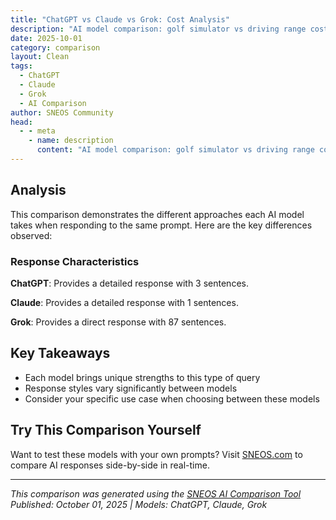 ```yaml
---
title: "ChatGPT vs Claude vs Grok: Cost Analysis"
description: "AI model comparison: golf simulator vs driving range cost..."
date: 2025-10-01
category: comparison
layout: Clean
tags:
  - ChatGPT
  - Claude
  - Grok
  - AI Comparison
author: SNEOS Community
head:
  - - meta
    - name: description
      content: "AI model comparison: golf simulator vs driving range cost..."
---
```


<ChatComparison
  title="ChatGPT vs Claude vs Grok: Cost Analysis"
  prompt="golf simulator vs driving range cost"
  :responses='{
    "ChatGPT": "When comparing the costs of a golf simulator versus a traditional driving range, there are several factors to consider:\n\n### Golf Simulator Cost\n**Initial Investment:**\n- **Basic Home Simulator:** $1,000 - $5,000 (includes sensor, screen, basic software)\n- **Mid-Range Setup:** $5,000 - $15,000 (better sensors, improved software, impact mats, better screens)\n- **High-End Simulator:** $15,000 - $50,000\u002B (professional-grade systems with advanced ball tracking, high-resolution projectors, full enclosures, custom software)\n\n**Additional Costs:**\n- Space or room modification (lighting, flooring, ceiling height)\n- Software subscriptions or upgrades\n- Maintenance and occasional repairs\n- Electricity usage (minimal)\n\n**Pros:**\n- Use anytime indoors regardless of weather\n- Practice different courses around the world\n- Data analytics for improving game\n- Privacy and convenience\n\n---\n\n### Driving Range Cost\n**Per Visit Cost:**\n- Typical driving range balls: $5 - $15 per bucket depending on location and number of balls\n- Membership options may reduce per visit cost\n\n**Additional Costs:**\n- Travel time and cost to get there\n- Potential additional fees for lessons or special facilities\n\n**Pros:**\n- Real outdoor environment with real grass mats or turf\n- Social environment, space to move freely\n- Typically lower upfront cost (pay-as-you-go)\n\n---\n\n### Summary Comparison\n\n| Aspect           | Golf Simulator                   | Driving Range                    |\n|------------------|--------------------------------|---------------------------------|\n| Upfront Cost     | $1,000 to $50,000\u002B              | Minimal (pay per ball bucket)   |\n| Recurring Cost   | Software updates, electricity   | Cost per bucket (typically $5-$15) |\n| Convenience     | Anytime, indoor, private         | Weather dependent, travel needed |\n| Experience      | Virtual courses, data analytics  | Real driving outside             |\n| Space Required  | Dedicated indoor space            | None, goes to range location     |\n\n**Bottom Line:**  \n- If you want a one-time investment for year-round practice and data analytics, a golf simulator is ideal but expensive upfront.  \n- For occasional practice without high upfront costs, a driving range is more budget-friendly but less flexible.\n\nIf you need advice based on your budget or space, feel free to ask!",
    "Claude": "Here\u0027s a cost comparison between golf simulators and driving ranges:\n\n## **Golf Simulator Costs**\n\n**Home Purchase:**\n- Basic simulators: $2,000-$5,000\n- Mid-range: $15,000-$30,000\n- High-end: $50,000-$100,000\u002B\n- Installation/setup: $1,000-$5,000\n\n**Rental/Hourly:**\n- Indoor facilities: $25-$60/hour\n- Some offer memberships: $100-$300/month\n\n## **Driving Range Costs**\n\n**Per Visit:**\n- Small bucket (30-40 balls): $5-$8\n- Medium bucket (50-60 balls): $8-$12\n- Large bucket (80-100 balls): $12-$18\n\n**Memberships:**\n- Monthly unlimited: $50-$150\n- Annual passes: $500-$1,500\n\n## **Long-term Cost Analysis**\n\n**Break-even scenarios:**\n- If you visit a range 2-3x/week spending $10-15 each time, you\u0027d spend $1,000-$2,300 annually\n- A basic home simulator could pay for itself in 1-3 years\n- Simulator rentals become expensive with frequent use\n\n**Additional considerations:**\n- Simulators: No weather limitations, detailed analytics, course play\n- Ranges: Real ball flight, outdoor experience, no equipment maintenance\n- Ranges often include putting greens and short game areas\n\nThe best choice depends on your frequency of use, budget, and preferences for practice environment.",
    "Grok": "Comparing the cost of a golf simulator versus a driving range depends on various factors such as upfront costs, ongoing expenses, location, and usage frequency. Here\u0027s a breakdown to help you evaluate both options:\n\n---\n\n### Golf Simulator Costs\nGolf simulators are typically a more expensive option upfront but can be cost-effective over time for frequent golfers. Costs vary based on the type of simulator (basic, mid-range, or high-end) and whether you purchase or rent access.\n\n#### 1. Upfront Costs (Purchase)\n- **Basic Simulators**: $500 - $2,000\n  - These are typically portable launch monitors (e.g., SkyTrak, Mevo) with basic software for swing analysis and virtual courses. Requires a hitting mat and sometimes a net or screen.\n  - Additional equipment (mat, net, projector): ~$300 - $1,000.\n- **Mid-Range Simulators**: $10,000 - $25,000\n  - Higher-quality systems (e.g., TrackMan, Foresight Sports GCQuad) with better graphics, more accurate data, and larger setups. May require a dedicated space, screen, and projector.\n- **High-End Simulators**: $30,000 - $70,000\u002B\n  - Professional setups used in commercial settings or by serious golfers (e.g., Full Swing, TruGolf). Includes premium software, realistic visuals, and full room builds.\n\n#### 2. Installation Costs\n- If building a home simulator, installation (room setup, wiring, impact screen, etc.) can cost $1,000 - $5,000\u002B depending on complexity.\n- Commercial simulator rental spaces may have no upfront cost but charge hourly fees.\n\n#### 3. Ongoing Costs\n- **Software Subscriptions**: Many simulators require annual fees for course access or updates ($100 - $1,000/year).\n- **Maintenance**: Minimal, but occasional repairs for equipment (e.g., replacing mats or nets) may cost $100 - $500 over time.\n- **Electricity**: Running a simulator (lights, computer, projector) adds a small cost to your utility bill.\n\n#### 4. Commercial Simulator Access (Pay-Per-Use)\n- Many golf stores, bars, or entertainment venues offer simulator access for $20 - $50 per hour. This is a good option if you don\u2019t want to invest in owning one.\n\n#### 5. Long-Term Value\n- Best for frequent golfers who want convenience, year-round practice (regardless of weather), and detailed swing analytics.\n- Simulators also offer virtual rounds on famous courses, which can be a unique experience.\n\n---\n\n### Driving Range Costs\nDriving ranges are typically cheaper upfront but can add up over time depending on how often you go and the quality of the facility.\n\n#### 1. Per-Session Costs\n- **Bucket of Balls**: $5 - $15 per bucket (50-100 balls), depending on the range and location.\n  - High-end ranges or those in urban areas may charge more.\n- **Mat or Grass Fees**: Some ranges charge extra for grass tees or premium bays ($5 - $10 additional).\n- **Club Rentals**: If you don\u2019t own clubs, rentals may cost $5 - $20 per session.\n\n#### 2. Membership or Bulk Packages\n- Some driving ranges offer memberships or bulk ball purchases for frequent visitors, costing $50 - $200/month for unlimited or discounted access.\n\n#### 3. Travel Costs\n- Driving to a range involves fuel, parking fees (if applicable), and time. These vary based on distance and location.\n- Urban ranges may have higher parking or access fees.\n\n#### 4. Ongoing Costs\n- No significant maintenance or subscription fees like simulators, but repeated visits add up.\n- Weather dependency: You may not be able to practice during rain, snow, or extreme heat unless the range is covered.\n\n#### 5. Long-Term Value\n- Best for occasional golfers or those who prefer hitting real balls and enjoying the outdoor experience.\n- Less upfront investment but recurring costs for each visit.\n\n---\n\n### Cost Comparison Over Time (Hypothetical Example)\nLet\u2019s assume a golfer practices **3 times per week** for a year (156 sessions).\n\n- **Driving Range**:\n  - $10 per bucket of balls x 156 sessions = $1,560/year.\n  - Add travel costs (e.g., $5/trip x 156) = $780/year.\n  - Total: ~$2,340/year.\n- **Golf Simulator (Owned)**:\n  - Mid-range simulator: $15,000 upfront.\n  - Software subscription: $500/year.\n  - Electricity and minor maintenance: $200/year.\n  - Total (first year): $15,700.\n  - Total (subsequent years): $700/year.\n- **Golf Simulator (Commercial Rental)**:\n  - $30 per hour x 156 sessions = $4,680/year.\n\n**Break-Even Point for Owning a Simulator**: If you spend $2,340/year at the driving range, a $15,000 simulator would take about **6.4 years** to break even. After that, the simulator becomes cheaper annually.\n\n---\n\n### Other Factors to Consider\n1. **Convenience**:\n   - Simulator: Practice anytime at home or a nearby facility, no travel or weather concerns.\n   - Driving Range: Requires travel and is weather-dependent unless covered.\n2. **Experience**:\n   - Simulator: Offers swing analytics, virtual courses, and entertainment value.\n   - Driving Range: Real ball flight, outdoor feel, and often a social atmosphere.\n3. **Space**:\n   - Simulator: Requires dedicated space for home setups (garage, basement, etc.).\n   - Driving Range: No space needed at home.\n4. **Skill Development**:\n   - Simulators provide detailed feedback (launch angle, spin rate, etc.), which is great for improvement.\n   - Driving ranges allow you to see actual ball flight, which can be more realistic for distance and shot shaping.\n\n---\n\n### Which is Cheaper?\n- **Short-Term (1-3 years)**: Driving ranges are cheaper if you don\u2019t go frequently or live near an affordable range.\n- **Long-Term (5\u002B years)**: Owning a golf simulator can be more cost-effective for frequent golfers, especially if you factor in convenience and savings on travel.\n- **Occasional Use**: Driving ranges or pay-per-use simulators are better to avoid high upfront costs.\n\n### Recommendation\n- If you golf irregularly or enjoy the social/outdoor aspect, stick to driving ranges.\n- If you\u2019re a serious golfer, live far from a range, or want year-round practice, consider investing in a simulator or using commercial simulator facilities.\n\nLet me know if you\u2019d like help with specific simulator models or local range pricing!"
  }'
  published-date="18:18"
/>

## Analysis

This comparison demonstrates the different approaches each AI model takes when responding to the same prompt. Here are the key differences observed:

### Response Characteristics

**ChatGPT**: Provides a detailed response with 3 sentences. 

**Claude**: Provides a detailed response with 1 sentences. 

**Grok**: Provides a direct response with 87 sentences. 

## Key Takeaways

- Each model brings unique strengths to this type of query
- Response styles vary significantly between models
- Consider your specific use case when choosing between these models

## Try This Comparison Yourself

Want to test these models with your own prompts? Visit [SNEOS.com](https://sneos.com) to compare AI responses side-by-side in real-time.

---

*This comparison was generated using the [SNEOS AI Comparison Tool](https://sneos.com)*
*Published: October 01, 2025 | Models: ChatGPT, Claude, Grok*

